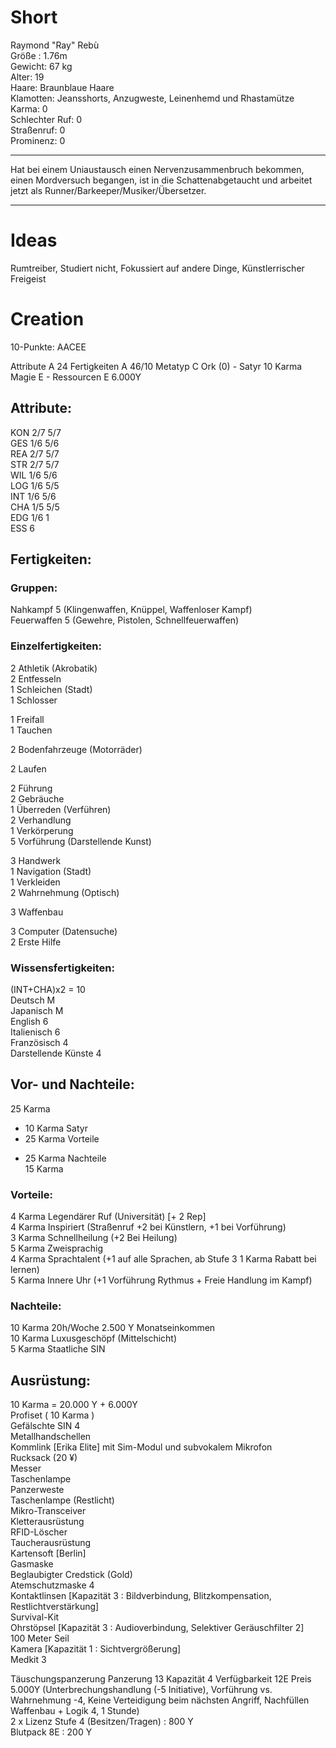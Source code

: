# Short
Raymond "Ray" Rebù  
Größe : 1.76m  
Gewicht: 67 kg  
Alter: 19  
Haare: Braunblaue Haare    
Klamotten: Jeansshorts, Anzugweste, Leinenhemd und Rhastamütze  
Karma: 0  
Schlechter Ruf: 0  
Straßenruf: 0  
Prominenz: 0  

---------------------------------------------------------------------------------

Hat bei einem Uniaustausch einen Nervenzusammenbruch bekommen, einen Mordversuch begangen, ist in die Schattenabgetaucht und arbeitet jetzt als Runner/Barkeeper/Musiker/Übersetzer.

---------------------------------------------------------------------------------

# Ideas
Rumtreiber, Studiert nicht, Fokussiert auf andere Dinge, Künstlerrischer Freigeist

# Creation
10-Punkte:
AACEE

Attribute A 24
Fertigkeiten A 46/10
Metatyp C Ork (0) - Satyr 10 Karma
Magie E -
Ressourcen E 6.000Y

## Attribute:
KON 2/7 5/7  
GES 1/6 5/6  
REA 2/7 5/7  
STR 2/7 5/7  
WIL 1/6 5/6  
LOG 1/6 5/5  
INT 1/6 5/6  
CHA 1/5 5/5  
EDG 1/6 1  
ESS 6  

## Fertigkeiten:

### Gruppen:
Nahkampf 5 (Klingenwaffen, Knüppel, Waffenloser Kampf)  
Feuerwaffen 5 (Gewehre, Pistolen, Schnellfeuerwaffen)  

### Einzelfertigkeiten:
2 Athletik (Akrobatik)  
2 Entfesseln  
1 Schleichen (Stadt)  
1 Schlosser  

1 Freifall  
1 Tauchen  

2 Bodenfahrzeuge (Motorräder)  

2 Laufen  

2 Führung  
2 Gebräuche  
1 Überreden (Verführen)  
2 Verhandlung  
1 Verkörperung  
5 Vorführung (Darstellende Kunst)  

3 Handwerk  
1 Navigation (Stadt)  
1 Verkleiden  
2 Wahrnehmung (Optisch)  

3 Waffenbau  

3 Computer (Datensuche)  
2 Erste Hilfe  

### Wissensfertigkeiten:
(INT+CHA)x2 = 10  
Deutsch M  
Japanisch M  
English 6  
Italienisch 6  
Französisch 4  
Darstellende Künste 4  

## Vor- und Nachteile:
  25 Karma  
- 10 Karma Satyr  
- 25 Karma Vorteile  
+ 25 Karma Nachteile  
15 Karma  

### Vorteile:
4 Karma Legendärer Ruf (Universität) [+ 2 Rep]  
4 Karma Inspiriert (Straßenruf +2 bei Künstlern, +1 bei Vorführung)  
3 Karma Schnellheilung (+2 Bei Heilung)  
5 Karma Zweisprachig  
4 Karma Sprachtalent (+1 auf alle Sprachen, ab Stufe 3 1 Karma Rabatt bei lernen)  
5 Karma Innere Uhr (+1 Vorführung Rythmus + Freie Handlung im Kampf)  

### Nachteile:
10 Karma 20h/Woche 2.500 Y Monatseinkommen  
10 Karma Luxusgeschöpf (Mittelschicht)  
5 Karma Staatliche SIN  

## Ausrüstung:
10 Karma = 20.000 Y + 6.000Y  
Profiset ( 10 Karma )  
Gefälschte SIN 4   
Metallhandschellen  
Kommlink [Erika Elite] mit Sim-Modul und subvokalem Mikrofon  
Rucksack (20 ¥)  
Messer  
Taschenlampe  
Panzerweste  
Taschenlampe (Restlicht)  
Mikro-Transceiver  
Kletterausrüstung  
RFID-Löscher  
Taucherausrüstung  
Kartensoft [Berlin]  
Gasmaske  
Beglaubigter Credstick (Gold)  
Atemschutzmaske 4  
Kontaktlinsen [Kapazität 3 : Bildverbindung, Blitzkompensation, Restlichtverstärkung]  
Survival-Kit  
Ohrstöpsel [Kapazität 3 : Audioverbindung, Selektiver Geräuschfilter 2]  
100 Meter Seil  
Kamera [Kapazität 1 : Sichtvergrößerung]  
Medkit 3  

Täuschungspanzerung Panzerung 13 Kapazität 4 Verfügbarkeit 12E Preis 5.000Y
(Unterbrechungshandlung (-5 Initiative), Vorführung vs. Wahrnehmung -4, Keine Verteidigung beim nächsten Angriff,
Nachfüllen Waffenbau + Logik 4, 1 Stunde)  
2 x Lizenz Stufe 4 (Besitzen/Tragen) : 800 Y  
Blutpack 8E : 200 Y  
